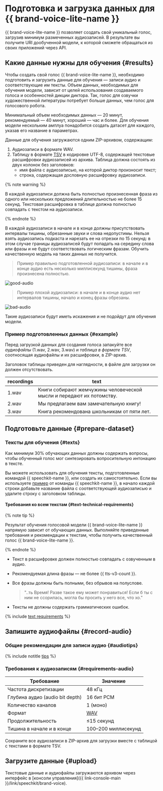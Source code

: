 # Подготовка и загрузка данных для {{ brand-voice-lite-name }}

{{ brand-voice-lite-name }} позволяет создать свой уникальный голос, загрузив минимум размеченных аудиозаписей. В результате вы получите URI дообученной модели, к которой сможете обращаться из своих приложений через API.


## Какие данные нужны для обучения {#results}

Чтобы создать свой голос {{ brand-voice-lite-name }}, необходимо подготовить и загрузить данные для обучения — записи аудио и соответствующие им тексты. Объем данных, необходимых для обучения модели, зависит от целей использования создаваемого голоса и особенностей дикции диктора. Так, голос для озвучки художественной литературы потребует больше данных, чем голос для голосового робота.

Минимальный объем необходимых данных — 20 минут, рекомендуемый — 40 минут, хороший — час и более. Для обучения модели нескольким амплуа понадобится создать датасет для каждого, указав его название в параметрах.

Данные для обучения загружаются одним ZIP-архивом, содержащим:

1. Аудиозаписи в формате WAV.
1. Таблицу в формате [TSV](https://ru.wikipedia.org/wiki/TSV) в кодировке UTF-8, содержащей текстовые расшифровки аудиозаписей из архива. Таблица должна состоять из двух колонок без заголовков:
   * имя файла с аудиозаписью, на которой диктор произносит текст;
   * строка, содержащая дословную расшифровку аудиозаписи.

{% note warning %}

В каждой аудиозаписи должна быть полностью произнесенная фраза из одного или нескольких предложений длительностью не более 15 секунд. Текстовая расшифровка в таблице должна полностью совпадать с текстом на аудиозаписи.

{% endnote %}

В каждой аудиозаписи в начале и в конце должны присутствовать интервалы тишины, обрезанные звуки и слова недопустимы. Нельзя взять аудиозапись подкаста и нарезать ее на отрезки по 15 секунд: в этом случае границы аудиозаписей будут попадать на середину слова или фразы и не будут соответствовать логическим фразам. Обучить качественную модель на таких данных не получится.

> Пример правильно подготовленной аудиозаписи: в начале и в конце аудио есть несколько миллисекунд тишины, фраза произнесена полностью.

![good-audio](../../../_assets/speechkit/good-audio.png)

> Пример плохой аудиозаписи: в начале и в конце аудио нет интервалов тишины, начало и конец фразы обрезаны.

![bad-audio](../../../_assets/speechkit/bad-audio.png)

Такие аудиозаписи будут иметь искажения и не подойдут для обучения модели.

### Пример подготовленных данных {#example}

Перед загрузкой данных для создания голоса запакуйте все  _аудиофайлы_ (1.wav, 2.wav, 3.wav) и _таблица в формате TSV_, соотносящая аудиофайлы и их расшифровки, в ZIP-архив.

   Заголовок таблицы приведен для наглядности, в файле для загрузки он должен отсутствовать.

   | recordings | text |
   |---|---|
   | 1.wav | Книги собирают жемчужины человеческой мысли и передают их потомству. |
   | 2.wav | Мы предлагаем вам замечательную книгу! |
   | 3.wav | Книга рекомендована школьникам от пяти лет. |

## Подготовьте данные {#prepare-dataset}

### Тексты для обучения {#texts}

Как минимум 30% обучающих данных должны содержать вопросы, чтобы обученный голос мог синтезировать вопросительную интонацию в тексте.

Вы можете использовать для обучения тексты, подготовленные командой {{ speechkit-name }}, или создать их самостоятельно. Если вы используете [пример](https://storage.yandexcloud.net/doc-files/ml/brand_voice_lite_text_example.tsv) от команды {{ speechkit-name }}, в начало каждой строки добавьте название файла с соответствующей аудиозаписью и удалите строку с заголовком таблицы.

#### Требования ко всем текстам {#text-technical-requirements}

{% note tip %}

Результат обучения голосовой модели {{ brand-voice-lite-name }} напрямую зависит от обучающих данных. Выполняйте приведенные требования и рекомендации к текстам, чтобы получить качественный голос {{ brand-voice-lite-name }}.

{% endnote %}

* Текст в расшифровке должен полностью совпадать с озвученным в аудио.
* Рекомендуемая длина фразы — не более {{ tts-v3-count }}.
* Все фразы должны быть полными, без обрывов на полуслове.
  > "..ть Время! Разве такое ему может понравиться! Если б ты с ним не ссорилась, могла бы просить у него все, что хо."

* Тексты не должны содержать грамматических ошибок.

{% include [text requirements](../../../_includes/speechkit/tts-text-requirements.md) %}

## Запишите аудиофайлы {#record-audio}

### Общие рекомендации для записи аудио {#audiotips}

{% include notitle [tips](../../../_includes/speechkit/audio-tips.md) %}

### Требования к аудиозаписям {#requirements-audio}

| Требование | Значение |
| --- | --- |
| Частота дискретизации | 48 кГц |
| Глубина аудио (audio bit depth) |  16 бит PCM |
| Количество каналов |  1 (моно) |
| Формат | [WAV](https://ru.wikipedia.org/wiki/WAV) |
| Продолжительность | ≤15 секунд |
| Тишина в начале и в конце | 100–200 миллисекунд |

Сохраните все аудиозаписи в ZIP-архив для загрузки вместе с таблицой с текстами в формате TSV.

## Загрузите данные {#upload}

Текстовые данные и аудиофайлы загружаются архивом через интерфейс в [консоли управления]({{ link-console-main }}/link/speechkit/brand-voice).
